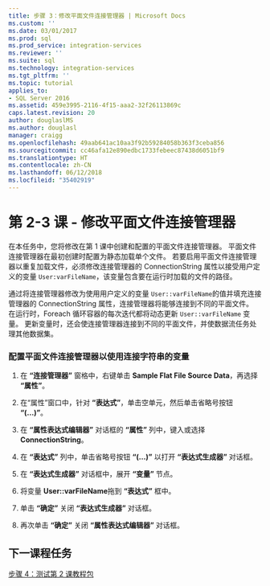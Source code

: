 ```yaml
---
title: 步骤 3：修改平面文件连接管理器 | Microsoft Docs
ms.custom: ''
ms.date: 03/01/2017
ms.prod: sql
ms.prod_service: integration-services
ms.reviewer: ''
ms.suite: sql
ms.technology: integration-services
ms.tgt_pltfrm: ''
ms.topic: tutorial
applies_to:
- SQL Server 2016
ms.assetid: 459e3995-2116-4f15-aaa2-32f26113869c
caps.latest.revision: 20
author: douglaslMS
ms.author: douglasl
manager: craigg
ms.openlocfilehash: 49aab641ac10aa3f92b59284058b363f3ceba856
ms.sourcegitcommit: cc46afa12e890edbc1733febeec87438d6051bf9
ms.translationtype: HT
ms.contentlocale: zh-CN
ms.lasthandoff: 06/12/2018
ms.locfileid: "35402919"
---
```

# <a name="lesson-2-3---modifying-the-flat-file-connection-manager"></a>第 2-3 课 - 修改平面文件连接管理器
在本任务中，您将修改在第 1 课中创建和配置的平面文件连接管理器。 平面文件连接管理器在最初创建时配置为静态加载单个文件。 若要启用平面文件连接管理器以重复加载文件，必须修改连接管理器的 ConnectionString 属性以接受用户定义的变量 `User:varFileName`，该变量包含要在运行时加载的文件的路径。  
  
通过将连接管理器修改为使用用户定义的变量 `User::varFileName`的值并填充连接管理器的 ConnectionString 属性，连接管理器将能够连接到不同的平面文件。 在运行时，Foreach 循环容器的每次迭代都将动态更新 `User::varFileName` 变量。 更新变量时，还会使连接管理器连接到不同的平面文件，并使数据流任务处理其他数据集。  
  
### <a name="to-configure-the-flat-file-connection-manager-to-use-a-variable-for-the-connection-string"></a>配置平面文件连接管理器以使用连接字符串的变量  
  
1.  在 **“连接管理器”** 窗格中，右键单击 **Sample Flat File Source Data**，再选择 **“属性”**。  
  
2.  在“属性”窗口中，针对 **“表达式”**，单击空单元，然后单击省略号按钮 **“(…)”**。  
  
3.  在 **“属性表达式编辑器”** 对话框的 **“属性”** 列中，键入或选择 **ConnectionString**。  
  
4.  在 **“表达式”** 列中，单击省略号按钮 **“(…)”** 以打开 **“表达式生成器”** 对话框。  
  
5.  在 **“表达式生成器”** 对话框中，展开 **“变量”** 节点。  
  
6.  将变量 **User::varFileName**拖到 **“表达式”** 框中。  
  
7.  单击 **“确定”** 关闭 **“表达式生成器”** 对话框。  
  
8.  再次单击 **“确定”** 关闭 **“属性表达式编辑器”** 对话框。  
  
## <a name="next-lesson-task"></a>下一课程任务  
[步骤 4：测试第 2 课教程包](../integration-services/lesson-2-4-testing-the-lesson-2-tutorial-package.md)  
  
  
  
